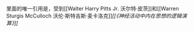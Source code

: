 里面的唯一引用是，受到[[Walter Harry Pitts Jr. 沃尔特·皮茨]]和[[Warren Sturgis McCulloch 沃伦·斯特吉斯·麦卡洛克]]*[[《神经活动中内在思想的逻辑演算》]]*